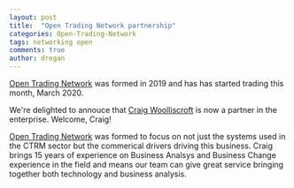 ```yaml
---
layout: post
title:  "Open Trading Network partnership"
categories: Open-Trading-Network
tags: networking open
comments: true
author: dregan
---
```


[Open Trading Network] was formed in 2019 and has has started trading this month, March 2020.

We're delighted to annouce that [Craig Woolliscroft] is now a partner in the enterprise. Welcome, Craig! 

[Open Trading Network] was formed to focus on not just the systems used in the CTRM sector but the commerical drivers driving this business. Craig brings 15 years of experience on Business Analsys and Business Change experience in the field and means our team can give great service bringing together both technology and business analysis.

[Open Trading Network]: (https://docs.opentrading.net/)
[Craig Woolliscroft]: (https://www.linkedin.com/in/craig-woolliscroft-8122109/)
